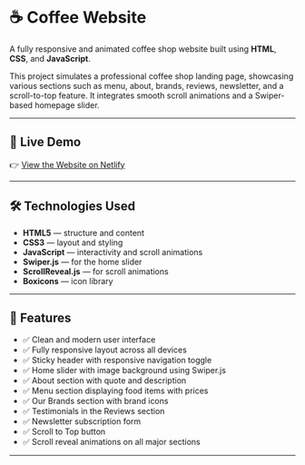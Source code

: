 # ☕ Coffee Website

A fully responsive and animated coffee shop website built using **HTML**, **CSS**, and **JavaScript**.

This project simulates a professional coffee shop landing page, showcasing various sections such as menu, about, brands, reviews, newsletter, and a scroll-to-top feature. It integrates smooth scroll animations and a Swiper-based homepage slider.

---

## 🔗 Live Demo

👉 [View the Website on Netlify](https://startling-profiterole-7600ca.netlify.app)

---

## 🛠️ Technologies Used

- **HTML5** — structure and content
- **CSS3** — layout and styling
- **JavaScript** — interactivity and scroll animations
- **Swiper.js** — for the home slider
- **ScrollReveal.js** — for scroll animations
- **Boxicons** — icon library

---

## 📌 Features

- ✅ Clean and modern user interface
- ✅ Fully responsive layout across all devices
- ✅ Sticky header with responsive navigation toggle
- ✅ Home slider with image background using Swiper.js
- ✅ About section with quote and description
- ✅ Menu section displaying food items with prices
- ✅ Our Brands section with brand icons
- ✅ Testimonials in the Reviews section
- ✅ Newsletter subscription form
- ✅ Scroll to Top button
- ✅ Scroll reveal animations on all major sections

---


